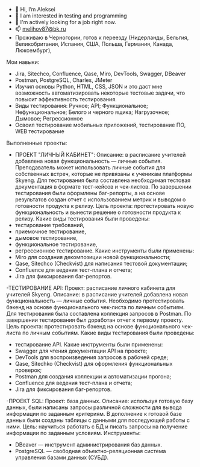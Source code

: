 - 👋 Hi, I’m Aleksei
- 👀 I am interested in testing and programming
- 🌱 I'm actively looking for a job right now.
- 📫 melihov87@bk.ru
- Проживаю в Черногории, готов к переезду (Нидерланды, Бельгия, Великобритания, Испания, США, Польша, Германия, Канада, Люксембург),


Мои навыки:

- Jira, Sitechco, Confluence, Qase, Miro, DevTools, Swagger, DBeaver
- Postman, PostgreSQL, Charles, JMeter
- Изучил основы Python, HTML, CSS, JSON и это даст мне возможность автоматизировать некоторые тестовые задачи, что повысит эффективность тестирования.
- Виды тестирования: Ручное; API; Функциональное; Нефункциональное; Белого и черного ящика; Нагрузочное; Дымовое; Регрессионное
- Освоил тестирование мобильных приложений, тестирование ПО, WEB тестирование

Выполненные проекты:

- ПРОЕКТ "ЛИЧНЫЙ КАБИНЕТ":
Описание: в расписание учителей добавлена новая функциональность — личные события. Преподаватель может использовать личные события для собственных встреч, которые не привязаны к ученикам платформы Skyeng. Для тестирования была составлена необходимая тестовая документация в формате тест-кейсов и чек-листов. По завершении тестирования были оформлены баг-репорты, а на основе результатов создан отчет с использованием метрик и выводом о готовности продукта к релизу.
Цель проекта: протестировать новую функциональность и вынести решение о готовности продукта к релизу.
Какие виды тестирования были проведены:
- тестирование требований,
- приемочное тестирование,
- дымовое тестирование,
- функциональное тестирование,
- регрессионное тестирование.
Какие инструменты были применены:
- Miro для создания декомпозиции новой функциональности;
- Qase, Sitechco (Checkvist) для написания тестовой документации;
- Confluence для ведения тест-плана и отчета;
- Jira для фиксирования баг-репортов.

-ТЕСТИРОВАНИЕ API:
Проект: расписание личного кабинета для учителей Skyeng.
Описание: в расписание учителей добавлена новая функциональность — личные события. Необходимо протестировать бэкенд на основе функционального чек-листа по личным событиям. Для тестирования была составлена коллекция запросов в Postman. По завершении тестирования был доработан отчет к первому проекту.
Цель проекта: протестировать бэкенд на основе функционального чек-листа по личным событиям.
Какие виды тестирования были проведены:
- тестирование API.
Какие инструменты были применены:
- Swagger для чтения документации API на проекте;
- DevTools для воспроизведения запросов в рабочей среде;
- Qase, Sitechko (Checkvist) для оформления функциональных проверок;
- Postman для создания коллекции и автоматизации прогона;
- Confluence для ведения тест-плана и отчета;
- Jira для фиксирования баг-репортов.

-ПРОЕКТ SQL:
Проект: база данных.
Описание: используя готовую базу данных, были написаны запросы различной сложности для вывода информации по заданным критериям. В дополнение к готовой базе данных были созданы таблицы с данными для последующей работы с ними.
Цель: научиться работать с БД и писать запросы на получение информации по заданным условиям.
Инструменты:
- DBeaver — инструмент администрирования баз данных.
- PostgreSQL — свободная объектно-реляционная система управления базами данных (СУБД).
